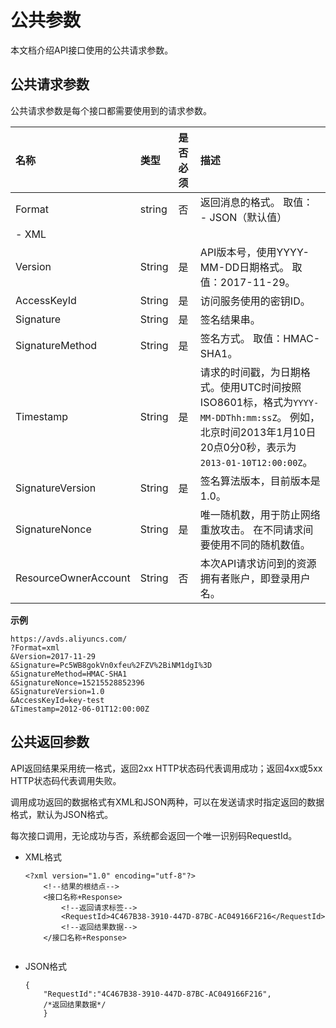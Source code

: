# 公共参数

本文档介绍API接口使用的公共请求参数。

## 公共请求参数

公共请求参数是每个接口都需要使用到的请求参数。

|名称|类型|是否必须|描述|
|:-|:-|:---|:-|
|Format|string|否|返回消息的格式。 取值： -   JSON（默认值）
-   XML |
|Version|String|是|API版本号，使用YYYY-MM-DD日期格式。 取值：2017-11-29。 |
|AccessKeyId|String|是|访问服务使用的密钥ID。|
|Signature|String|是|签名结果串。|
|SignatureMethod|String|是|签名方式。 取值：HMAC-SHA1。 |
|Timestamp|String|是|请求的时间戳，为日期格式。使用UTC时间按照 ISO8601标，格式为`YYYY-MM-DDThh:mm:ssZ`。 例如，北京时间2013年1月10日20点0分0秒，表示为`2013-01-10T12:00:00Z`。 |
|SignatureVersion|String|是|签名算法版本，目前版本是1.0。|
|SignatureNonce|String|是|唯一随机数，用于防止网络重放攻击。 在不同请求间要使用不同的随机数值。 |
|ResourceOwnerAccount|String|否|本次API请求访问到的资源拥有者账户，即登录用户名。|

**示例**

```
https://avds.aliyuncs.com/
?Format=xml
&Version=2017-11-29
&Signature=Pc5WB8gokVn0xfeu%2FZV%2BiNM1dgI%3D
&SignatureMethod=HMAC-SHA1
&SignatureNonce=15215528852396
&SignatureVersion=1.0
&AccessKeyId=key-test
&Timestamp=2012-06-01T12:00:00Z
```

## 公共返回参数

API返回结果采用统一格式，返回2xx HTTP状态码代表调用成功；返回4xx或5xx HTTP状态码代表调用失败。

调用成功返回的数据格式有XML和JSON两种，可以在发送请求时指定返回的数据格式，默认为JSON格式。

每次接口调用，无论成功与否，系统都会返回一个唯一识别码RequestId。

-   XML格式

    ```
    <?xml version="1.0" encoding="utf-8"?> 
        <!--结果的根结点-->
        <接口名称+Response>
            <!--返回请求标签-->
            <RequestId>4C467B38-3910-447D-87BC-AC049166F216</RequestId>
            <!--返回结果数据-->
        </接口名称+Response>
                        
    ```

-   JSON格式

    ```
    {
        "RequestId":"4C467B38-3910-447D-87BC-AC049166F216",
        /*返回结果数据*/
        }
    ```


